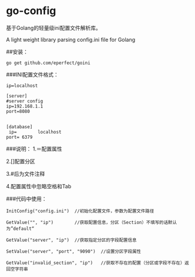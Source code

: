 # go-config
基于Golang的轻量级ini配置文件解析库。

A light weight library parsing config.ini file for Golang

##安装：

```
go get github.com/eperfect/goini
```

###INI配置文件格式：
```
ip=localhost

[server]
#server config
ip=192.168.1.1
port=8080


[database]
 ip=		localhost
port= 6379
```
###说明：
1.＝配置属性

2.[]配置分区

3.#后为文件注释

4.配置属性中忽略空格和Tab

###代码中使用：
```
InitConfig("config.ini")  //初始化配置文件，参数为配置文件路径

GetValue("", "ip")        //获取配置信息，分区（Section）不填写的话默认为”default“

GetValue("server", "ip")  //获取指定分区的字段配置信息

SetValue("server", "port", "9090")  //设置分区字段属性

GetValue("invalid_section", "ip")   //获取不存在的配置（分区或字段不存在）返回空字符串
```

